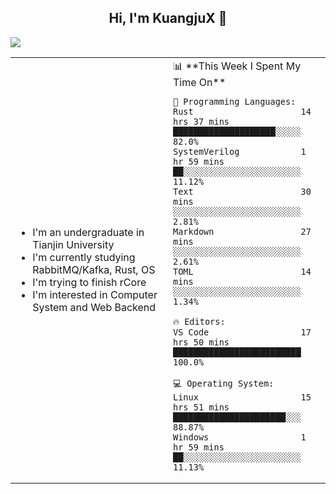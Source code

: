 <h2 align="center"> Hi, I'm KuangjuX 👋 </h2>
<p><img src="https://w.wallhaven.cc/full/nz/wallhaven-nz1e8j.jpg"></p>
<table>
    <tr>
        <td valign="center" width="50%">
            <ul>
                <li>I'm an undergraduate in Tianjin University</li>
                <li>I'm currently studying RabbitMQ/Kafka, Rust, OS</li>
                <li>I'm trying to finish rCore</li>
                <li>I'm interested in Computer System and Web Backend</li>
            </ul>
        </td>
       <td valign="top" width="50%">
<!--START_SECTION:waka-->
📊 **This Week I Spent My Time On** 

```text
💬 Programming Languages: 
Rust                     14 hrs 37 mins      ████████████████████░░░░░   82.0% 
SystemVerilog            1 hr 59 mins        ██░░░░░░░░░░░░░░░░░░░░░░░   11.12% 
Text                     30 mins             ░░░░░░░░░░░░░░░░░░░░░░░░░   2.81% 
Markdown                 27 mins             ░░░░░░░░░░░░░░░░░░░░░░░░░   2.61% 
TOML                     14 mins             ░░░░░░░░░░░░░░░░░░░░░░░░░   1.34%

🔥 Editors: 
VS Code                  17 hrs 50 mins      █████████████████████████   100.0%

💻 Operating System: 
Linux                    15 hrs 51 mins      ██████████████████████░░░   88.87% 
Windows                  1 hr 59 mins        ██░░░░░░░░░░░░░░░░░░░░░░░   11.13%

```


<!--END_SECTION:waka-->
</td></tr>
</table>
